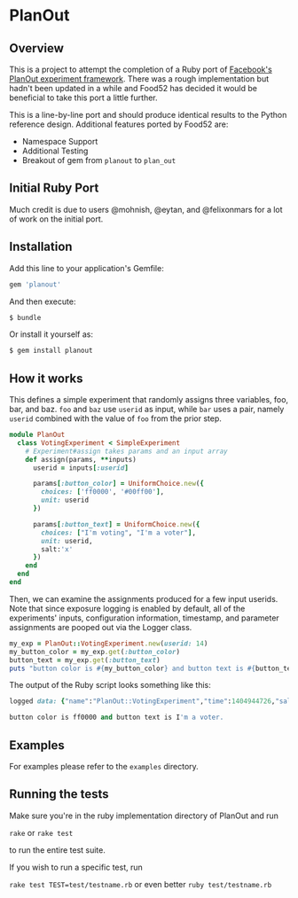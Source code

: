 # PlanOut

## Overview
This is a project to attempt the completion of a Ruby port of [Facebook's PlanOut experiment framework](https://github.com/facebook/planout). There was a rough implementation but hadn't been updated in a while and Food52 has decided it would be beneficial to take this port a little further.

This is a line-by-line port and should produce identical results to the Python reference design. Additional features ported by Food52 are:
- Namespace Support
- Additional Testing
- Breakout of gem from `planout` to `plan_out`

## Initial Ruby Port
Much credit is due to users @mohnish, @eytan, and @felixonmars for a lot of work on the initial port.

## Installation
Add this line to your application's Gemfile:

```ruby
gem 'planout'
```

And then execute:
```bash
$ bundle
```

Or install it yourself as:
```bash
$ gem install planout
```

## How it works

This defines a simple experiment that randomly assigns three variables, foo, bar, and baz.
`foo` and `baz` use `userid` as input, while `bar` uses a pair, namely `userid` combined with the value of `foo` from the prior step.

```ruby
module PlanOut
  class VotingExperiment < SimpleExperiment
    # Experiment#assign takes params and an input array
    def assign(params, **inputs)
      userid = inputs[:userid]

      params[:button_color] = UniformChoice.new({
        choices: ['ff0000', '#00ff00'],
        unit: userid
      })

      params[:button_text] = UniformChoice.new({
        choices: ["I'm voting", "I'm a voter"],
        unit: userid,
        salt:'x'
      })
    end
  end
end
```

Then, we can examine the assignments produced for a few input userids. Note that since exposure logging is enabled by default, all of the experiments' inputs, configuration information, timestamp, and parameter assignments are pooped out via the Logger class.

```ruby
my_exp = PlanOut::VotingExperiment.new(userid: 14)
my_button_color = my_exp.get(:button_color)
button_text = my_exp.get(:button_text)
puts "button color is #{my_button_color} and button text is #{button_text}."
```

The output of the Ruby script looks something like this:

```ruby
logged data: {"name":"PlanOut::VotingExperiment","time":1404944726,"salt":"PlanOut::VotingExperiment","inputs":{"userid":14},"params":{"button_color":"ff0000","button_text":"I'm a voter"},"event":"exposure"}

button color is ff0000 and button text is I'm a voter.
```
## Examples

For examples please refer to the `examples` directory.

## Running the tests
Make sure you're in the ruby implementation directory of PlanOut and run

`rake` or `rake test`

to run the entire test suite.

If you wish to run a specific test, run

`rake test TEST=test/testname.rb` or even better `ruby test/testname.rb`
